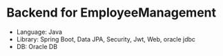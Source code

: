# Backend for EmployeeManagement
- Language: Java
- Library: Spring Boot, Data JPA, Security, Jwt, Web, oracle jdbc
- DB: Oracle DB
